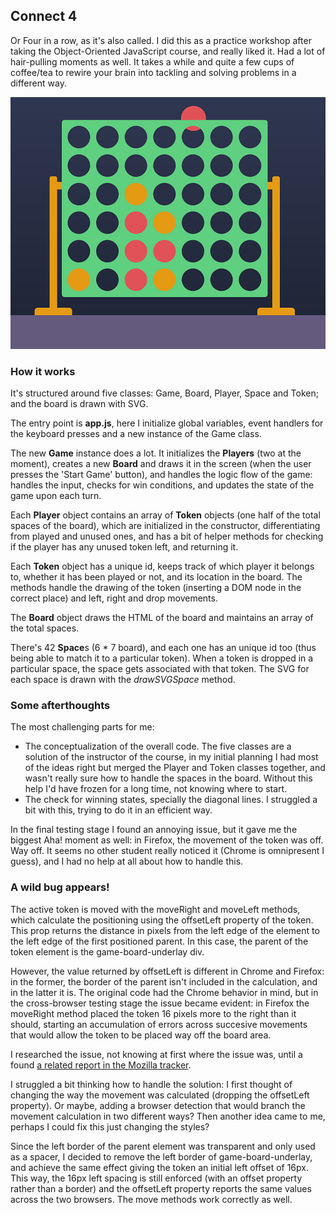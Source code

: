 ## Connect  4
Or Four in a row, as it's also called. I did this as a practice workshop after taking the Object-Oriented JavaScript course, and really liked it. Had a lot of hair-pulling moments as well. It takes a while and quite a few cups of coffee/tea to rewire your brain into tackling and solving problems in a different way.

![](docs/pic1.PNG)

### How it works
It's structured around five classes: Game, Board, Player, Space and Token; and the board is drawn with SVG.

The entry point is **app.js**, here I initialize global variables, event handlers for the keyboard presses and a new instance of the Game class.

The new **Game** instance does a lot. It initializes the **Players** (two at the moment), creates a new **Board** and draws it in the screen (when the user presses the 'Start Game' button), and handles the logic flow of the game: handles the input, checks for win conditions, and updates the state of the game upon each turn.

Each **Player** object contains an array of **Token** objects (one half of the total spaces of the board), which are initialized in the constructor, differentiating from played and unused ones, and has a bit of helper methods for checking if the player has any unused token left, and returning it.

Each **Token** object has a unique id, keeps track of which player it belongs to, whether it has been played or not, and its location in the board. The methods handle the drawing of the token (inserting a DOM node in the correct place) and left, right and drop movements.

The **Board** object draws the HTML of the board and maintains an array of the total spaces.

There's 42 **Space**s (6 * 7 board), and each one has an unique id too (thus being able to match it to a particular token). When a token is dropped in a particular space, the space gets associated with that token. The SVG for each space is drawn with the *drawSVGSpace* method.

### Some afterthoughts

The most challenging parts for me:

 - The conceptualization of the overall code. The five classes are a solution of the instructor of the course, in my initial planning I had most of the ideas right but merged the Player and Token classes together, and wasn't really sure how to handle the spaces in the board. Without this help I'd have frozen for a long time, not knowing where to start.
 - The check for winning states, specially the diagonal lines. I struggled a bit with this, trying to do it in an efficient way.

In the final testing stage I found an annoying issue, but it gave me the biggest Aha! moment as well: in Firefox, the movement of the token was off. Way off. It seems no other student really noticed it (Chrome is omnipresent I guess), and I had no help at all about how to handle this.

### A wild bug appears!

The active token is moved with the moveRight and moveLeft methods, which calculate the positioning using the offsetLeft property of the token. This prop returns the distance in pixels from the left edge of the element to the left edge of the first positioned parent. In this case, the parent of the token element is the game-board-underlay div.

  

However, the value returned by offsetLeft is different in Chrome and Firefox: in the former, the border of the parent isn't included in the calculation, and in the latter it is. The original code had the Chrome behavior in mind, but in the cross-browser testing stage the issue became evident: in Firefox the moveRight method placed the token 16 pixels more to the right than it should, starting an accumulation of errors across succesive movements that would allow the token to be placed way off the board area.

  

I researched the issue, not knowing at first where the issue was, until a found [a related report in the Mozilla tracker](https://bugzilla.mozilla.org/show_bug.cgi?id=481076).

  

I struggled a bit thinking how to handle the solution: I first thought of changing the way the movement was calculated (dropping the offsetLeft property). Or maybe, adding a browser detection that would branch the movement calculation in two different ways? Then another idea came to me, perhaps I could fix this just changing the styles?

  

Since the left border of the parent element was transparent and only used as a spacer, I decided to remove the left border of game-board-underlay, and achieve the same effect giving the token an initial left offset of 16px. This way, the 16px left spacing is still enforced (with an offset property rather than a border) and the offsetLeft property reports the same values across the two browsers. The move methods work correctly as well.
